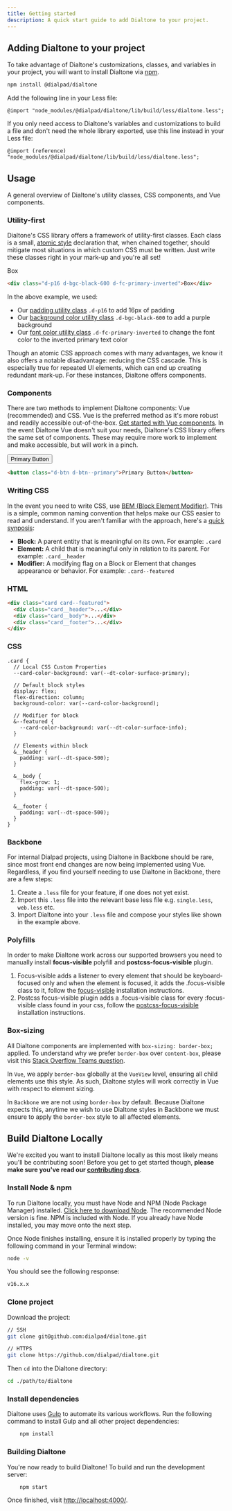 ```yaml
---
title: Getting started
description: A quick start guide to add Dialtone to your project.
---
```


## Adding Dialtone to your project

To take advantage of Dialtone's customizations, classes, and variables in your project, you will want to install Dialtone via <a href="https://www.npmjs.com/" target="_blank">npm</a>.

```bash
npm install @dialpad/dialtone
```

Add the following line in your Less file:

```less
@import "node_modules/@dialpad/dialtone/lib/build/less/dialtone.less";
```

If you only need access to Dialtone's variables and customizations to build a file and don't need the whole library exported, use this line instead in your Less file:

```less
@import (reference) "node_modules/@dialpad/dialtone/lib/build/less/dialtone.less";
```

## Usage

A general overview of Dialtone's utility classes, CSS components, and Vue components.

### Utility-first

Dialtone's CSS library offers a framework of utility-first classes. Each class is a small, [atomic style](https://css-tricks.com/lets-define-exactly-atomic-css/) declaration that, when chained together, should mitigate most situations in which custom CSS must be written. Just write these classes right in your mark-up and you're all set!

<code-well-header>
  <div class="d-p16 d-bgc-black-600 d-fc-primary-inverted">Box</div>
</code-well-header>

```html
<div class="d-p16 d-bgc-black-600 d-fc-primary-inverted">Box</div>
```

In the above example, we used:

- Our [padding utility class](/utilities/spacing/padding/) `.d-p16` to add 16px of padding
- Our [background color utility class](/utilities/backgrounds/color/) `.d-bgc-black-600` to add a purple background
- Our [font color utility class](/utilities/typography/color/) `.d-fc-primary-inverted` to change the font color to the inverted primary text color

Though an atomic CSS approach comes with many advantages, we know it also offers a notable disadvantage: reducing the CSS cascade. This is especially true for repeated UI elements, which can end up creating redundant mark-up. For these instances, Dialtone offers components.

### Components

There are two methods to implement Dialtone components: Vue (recommended) and CSS. Vue is the preferred method as it's more robust and readily accessible out-of-the-box. [Get started with Vue components](https://vue.dialpad.design/).
In the event Dialtone Vue doesn't suit your needs, Dialtone's CSS library offers the same set of components. These may require more work to implement and make accessible, but will work in a pinch.

<code-well-header>
  <button class="d-btn d-btn--primary">Primary Button</button>
</code-well-header>

```html
<button class="d-btn d-btn--primary">Primary Button</button>
```

### Writing CSS

In the event you need to write CSS, use [BEM (Block Element Modifier)](http://getbem.com/). This is a simple, common naming convention that helps make our CSS easier to read and understand. If you aren't familiar with the approach, here's a [quick synposis](http://getbem.com/introduction/):

- **Block:** A parent entity that is meaningful on its own. For example: `.card`
- **Element:** A child that is meaningful only in relation to its parent. For example: `.card__header`
- **Modifier:** A modifying flag on a Block or Element that changes appearance or behavior. For example: `.card--featured`

### HTML

```html
<div class="card card--featured">
  <div class="card__header">...</div>
  <div class="card__body">...</div>
  <div class="card__footer">...</div>
</div>
```

### CSS

```less
.card {
  // Local CSS Custom Properties
  --card-color-background: var(--dt-color-surface-primary);

  // Default block styles
  display: flex;
  flex-direction: column;
  background-color: var(--card-color-background);

  // Modifier for block
  &--featured {
    --card-color-background: var(--dt-color-surface-info);
  }

  // Elements within block
  &__header {
    padding: var(--dt-space-500);
  }

  &__body {
    flex-grow: 1;
    padding: var(--dt-space-500);
  }

  &__footer {
    padding: var(--dt-space-500);
  }
}
```

### Backbone

For internal Dialpad projects, using Dialtone in Backbone should be rare, since most front end changes are now being implemented using Vue. Regardless, if you find yourself needing to use Dialtone in Backbone, there are a few steps:

1. Create a `.less` file for your feature, if one does not yet exist.
2. Import this `.less` file into the relevant base less file e.g. `single.less`, `web.less` etc.
3. Import Dialtone into your `.less` file and compose your styles like shown in the example above.

### Polyfills

In order to make Dialtone work across our supported browsers you need to manually install **focus-visible** polyfill and **postcss-focus-visible** plugin.

1. Focus-visible adds a listener to every element that should be keyboard-focused only and when the element is focused, it adds the .focus-visible class to it, follow the [focus-visible](https://github.com/WICG/focus-visible#installation) installation instructions.
2. Postcss focus-visible plugin adds a .focus-visible class for every :focus-visible class found in your css, follow the [postcss-focus-visible](https://www.npmjs.com/package/postcss-focus-visible) installation instructions.

### Box-sizing

All Dialtone components are implemented with `box-sizing: border-box;` applied. To understand why we prefer `border-box` over `content-box`, please visit this [Stack Overflow Teams question](https://stackoverflow.com/c/dialpad/questions/121).

In `Vue`, we apply `border-box` globally at the `VueView` level, ensuring all child elements use this style. As such, Dialtone styles will work correctly in Vue with respect to element sizing.

In `Backbone` we are not using `border-box` by default. Because Dialtone expects this, anytime we wish to use Dialtone styles in Backbone we must ensure to apply the `border-box` style to all affected elements.

## Build Dialtone Locally

We're excited you want to install Dialtone locally as this most likely means you'll be contributing soon! Before you get to get started though,  **please make sure you've read our [contributing docs](https://github.com/dialpad/dialtone/blob/master/.github/CONTRIBUTING.md)**.

### Install Node & npm

To run Dialtone locally, you must have Node and NPM (Node Package Manager) installed. [Click here to download Node](https://nodejs.org/en/). The recommended Node version is fine. NPM is included with Node. If you already have Node installed, you may move onto the next step.

Once Node finishes installing, ensure it is installed properly by typing the following command in your Terminal window:

```bash
node -v
```

You should see the following response:

```bash
v16.x.x
```

### Clone project

Download the project:

```bash
// SSH
git clone git@github.com:dialpad/dialtone.git

// HTTPS
git clone https://github.com/dialpad/dialtone.git
```

Then `cd` into the Dialtone directory:

```bash
cd ./path/to/dialtone
```

### Install dependencies

Dialtone uses [Gulp](https://gulpjs.com/) to automate its various workflows. Run the following command to install Gulp and all other project dependencies:

```bash
    npm install
```

### Building Dialtone

You're now ready to build Dialtone! To build and run the development server:

```bash
    npm start
```

Once finished, visit [http://localhost:4000/](http://localhost:4000/).
